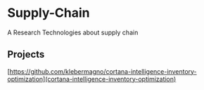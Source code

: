 # Supply-Chain

A Research Technologies about supply chain 

## Projects

[https://github.com/klebermagno/cortana-intelligence-inventory-optimization](cortana-intelligence-inventory-optimization)
